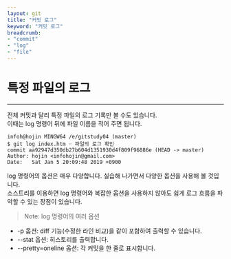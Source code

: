 ```yaml
---
layout: git
title: "커밋 로그"
keyword: "커밋 로그"
breadcrumb:
- "commit"
- "log"
- "file"
---
```


# 특정 파일의 로그
---
전체 커밋과 달리 특정 파일의 로그 기록만 볼 수도 있습니다.  
이때는 log 명령어 뒤에 파일 이름을 적어 주면 됩니다.  

```
infoh@hojin MINGW64 /e/gitstudy04 (master)
$ git log index.htm ☜ 파일의 로그 확인
commit aa92947d350db27b604d1351930d4f809f96886e (HEAD -> master)
Author: hojin <infohojin@gmail.com>
Date:   Sat Jan 5 20:09:48 2019 +0900
```

log 명령어의 옵션은 매우 다양합니다. 실습해 나가면서 다양한 옵션을 사용해 볼 것입니다.  
소스트리를 이용하면 log 명령어와 복잡한 옵션을 사용하지 않아도 쉽게 로그 흐름을 파악할 수 있는 장점이 있습니다.  

>Note: log 명령어의 여러 옵션
* -p 옵션: diff 기능(수정한 라인 비교)을 같이 포함하여 출력할 수 있습니다.
* --stat 옵션: 히스토리를 출력합니다.
* --pretty=oneline 옵션: 각 커밋을 한 줄로 표시합니다.

<br><br>